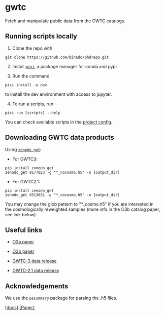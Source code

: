 # gwtc

Fetch and manipulate public data from the GWTC catalogs.

## Running scripts locally

1. Clone the repo with

```shell
git clone https://github.com/binado/phdrepo.git
```
2. Install [`pixi`](https://pixi.sh/dev/installation/#update), a package manager for conda and pypi

3. Run the command

```shell
pixi install -e dev
```

to install the dev environment with access to jupyter.

4. To run a scripts, run

```shell
pixi run [scripts] --help
```

You can check available scripts in the [project config](./pyproject.toml).

## Downloading GWTC data products

Using [`zenodo_get`](https://github.com/dvolgyes/zenodo_get):

- For GWTC3:

``` shell
pip install zenodo_get
zenodo_get 8177023 -g "*_nocosmo.h5" -o [output_dir]
```

- For GWTC2.1:

``` shell
pip install zenodo_get
zenodo_get 6513631 -g "*_nocosmo.h5" -o [output_dir]
```

You may change the glob pattern to "*_cosmo.h5" if you are interested in the cosmologically reweighted samples (more info in the O3b catalog paper, see link below).

## Useful links

- [O3a paper](https://arxiv.org/abs/2010.14527)
- [O3b paper](https://arxiv.org/abs/2111.03606)

- [GWTC-3 data release](https://zenodo.org/records/5546663)
- [GWTC-2.1 data release](https://zenodo.org/records/6513631)

## Acknowledgements

We use the `pesummary` package for parsing the .h5 files.

[[docs]](https://docs.ligo.org/lscsoft/pesummary/stable/index.html) [[Paper]](https://arxiv.org/abs/2006.06639)
